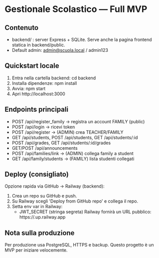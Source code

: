 Gestionale Scolastico — Full MVP
================================

Contenuto
--------
- backend/ : server Express + SQLite. Serve anche la pagina frontend statica in backend/public.
- Default admin: admin@scuola.local / admin123

Quickstart locale
-----------------
1. Entra nella cartella backend:
   cd backend
2. Installa dipendenze:
   npm install
3. Avvia:
   npm start
4. Apri http://localhost:3000

Endpoints principali
--------------------
- POST /api/register_family -> registra un account FAMILY (public)
- POST /api/login -> ricevi token
- POST /api/register -> (ADMIN) crea TEACHER/FAMILY
- GET /api/students, POST /api/students, GET /api/students/:id
- POST /api/grades, GET /api/students/:id/grades
- GET/POST /api/announcements
- POST /api/families/link -> (ADMIN) collega family a student
- GET /api/family/students -> (FAMILY) lista studenti collegati

Deploy (consigliato)
--------------------
Opzione rapida via GitHub -> Railway (backend):
1. Crea un repo su GitHub e push.
2. Su Railway scegli 'Deploy from GitHub repo' e collega il repo.
3. Setta env var in Railway:
   - JWT_SECRET (stringa segreta)
Railway fornirà un URL pubblico: https://<tuo-progetto>.up.railway.app

Nota sulla produzione
---------------------
Per produzione usa PostgreSQL, HTTPS e backup. Questo progetto è un MVP per iniziare velocemente.